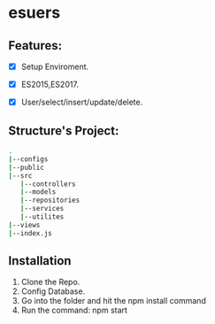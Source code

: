# esuers

## Features:
- [x] Setup Enviroment.
- [x] ES2015,ES2017.
- [x] User/select/insert/update/delete.


## Structure's Project:
```bash
.
|--configs
|--public
|--src
   |--controllers
   |--models
   |--repositories
   |--services
   |--utilites
|--views
|--index.js
```

## Installation
1. Clone the Repo.
2. Config Database.
3. Go into the folder and hit the npm install command
4. Run the command: npm start
